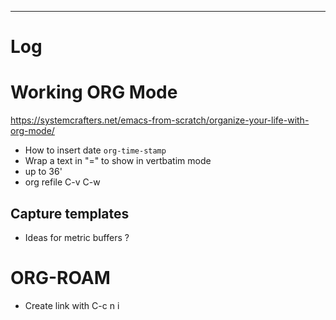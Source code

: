 

---

# Log

# Working ORG Mode
https://systemcrafters.net/emacs-from-scratch/organize-your-life-with-org-mode/
- How to insert date `org-time-stamp`
- Wrap a text in "=" to show in vertbatim mode
- up to 36'
- org refile C-v C-w
## Capture templates
- Ideas for metric buffers ?

# ORG-ROAM
- Create link with C-c n i